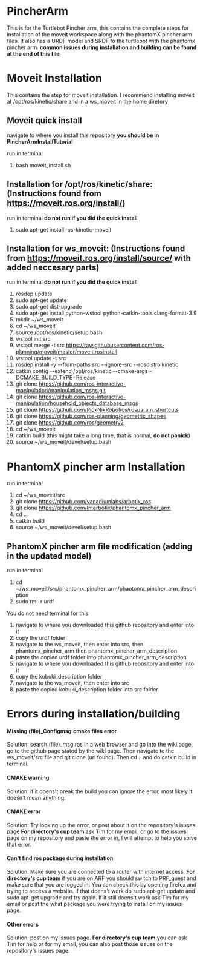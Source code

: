 # PincherArm
This is for the Turtlebot Pincher arm, this contains the complete steps for installation of the moveit workspace along with the phantomX pincher arm files. It also has a URDF model and SRDF fo the turtlebot with the phantomx pincher arm.  __common issues during installation and building can be found at the end of this file__


# Moveit Installation 
This contains the step for moveit installation. 
I recommend installing moveit at /opt/ros/kinetic/share and in a ws_moveit in the home diretory 

## Moveit quick install 
navigate to where you install this repository __you should be in PincherArmInstallTutorial__

run in terminal 
1. bash moveit_install.sh 

## Installation for /opt/ros/kinetic/share: (Instructions found from https://moveit.ros.org/install/) 
run in terminal __do not run if you did the quick install__
1. sudo apt-get install ros-kinetic-moveit 

## Installation for ws_moveit:  (Instructions found from https://moveit.ros.org/install/source/ with added neccesary parts) 
run in terminal  __do not run if you did the quick install__
1. rosdep update
2. sudo apt-get update 
3. sudo apt-get dist-upgrade 
4. sudo apt-get install python-wstool python-catkin-tools clang-format-3.9
5. mkdir ~/ws_moveit
6. cd ~/ws_moveit 
7. source /opt/ros/kinetic/setup.bash
8. wstool init src 
9. wstool merge -t src https://raw.githubusercontent.com/ros-planning/moveit/master/moveit.rosinstall
10. wstool update -t src
11. rosdep install -y --from-paths src --ignore-src --rosdistro kinetic
12. catkin config --extend /opt/ros/kinetic --cmake-args -DCMAKE_BUILD_TYPE=Release
13. git clone https://github.com/ros-interactive-manipulation/manipulation_msgs.git 
14. git clone https://github.com/ros-interactive-manipulation/household_objects_database_msgs
15. git clone https://github.com/PickNikRobotics/rosparam_shortcuts
16. git clone https://github.com/ros-planning/geometric_shapes
17. git clone https://github.com/ros/geometry2
18. cd ~/ws_moveit
19. catkin build   (this might take a long time, that is normal, __do not panick__) 
20. source ~/ws_moveit/devel/setup.bash

# PhantomX pincher arm Installation
run in terminal 
1. cd ~/ws_moveit/src
2. git clone https://github.com/vanadiumlabs/arbotix_ros
3. git clone https://github.com/Interbotix/phantomx_pincher_arm
4. cd ..
5. catkin build
6. source ~/ws_moveit/devel/setup.bash

## PhantomX pincher arm file modification (adding in the updated model)
run in terminal 
1. cd ~/ws_moveit/src/phantomx_pincher_arm/phantomx_pincher_arm_description
2. sudo rm -r urdf

You do not need terminal for this 
1. navigate to where you downloaded this github repository and enter into it 
2. copy the urdf folder
3. navigate to the ws_moveit, then enter into src, then phantomx_pincher_arm then phantomx_pincher_arm_description 
4. paste the copied urdf folder into phantomx_pincher_arm_description 
5. navigate to where you downloaded this github repository and enter into it 
6. copy the kobuki_description folder 
7. navigate to the ws_moveit, then enter into src
8. paste the copied kobuki_description folder into src folder

# Errors during installation/building 

#### Missing (file)_Configmsg.cmake files error 
Solution: search (file)_msg ros in a web browser and go into the wiki page, go to the github page stated by the wiki page. Then navigate to the ws_moveit/src file and git clone (url found). Then cd .. and do catkin build in terminal.

#### CMAKE warning 
Solution: if it doens't break the build you can ignore the error, most likely it doesn't mean anything. 

#### CMAKE error 
Solution: Try looking up the error, or post about it on the repository's isuses page __For directory's cup team__ ask Tim for my email, or go to the issues page on my repository and paste the error in, I will attempt to help you solve that error. 

#### Can't find ros package during installation 
Solution: Make sure you are connected to a router with internet access. __For directory's cup team__ if you are on ARF you should switch to PRF_guest and make sure that you are logged in. You can check this by opening firefox and trying to access a website. If that doens't work do sudo apt-get update and sudo apt-get upgrade and try again. If it still doens't work ask Tim for my email or post the what package you were trying to install on my issues page. 

#### Other errors 
Solution: post on my issues page. __For directory's cup team__ you can ask Tim for help or for my email, you can also post those issues on the repository's issues page. 
